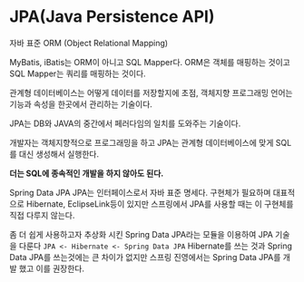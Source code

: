 # JPA(Java Persistence API)
자바 표준 ORM (Object Relational Mapping) 

MyBatis, iBatis는 ORM이 아니고 SQL Mapper다. ORM은 객체를 매핑하는 것이고 SQL Mapper는 쿼리를 매핑하는 것이다.

관계형 데이터베이스는 어떻게 데이터를 저장할지에 초점, 객체지향 프로그래밍 언어는 기능과 속성을 한곳에서
관리하는 기술이다.

JPA는 DB와 JAVA의 중간에서 페러다임의 일치를 도와주는 기술이다.

개발자는 객체지향적으로 프로그래밍을 하고 JPA는 관계형 데이터베이스에 맞게 SQL를 대신 생성해서 실행한다.

**더는 SQL에 종속적인 개발을 하지 않아도 된다.**

Spring Data JPA
JPA는 인터페이스로서 자바 표준 명세다. 구현체가 필요하며 대표적으로 Hibernate, EclipseLink등이 있지만
스프링에서 JPA를 사용할 때는 이 구현체를 직접 다루지 않는다.

좀 더 쉽게 사용하고자 추상화 시킨 Spring Data JPA라는 모듈을 이용하여 JPA 기술을 다룬다
`JPA <- Hibernate <- Spring Data JPA`
Hibernate를 쓰는 것과 Spring Data JPA를 쓰는것에는 큰 차이가 없지만 스프링 진영에서는 Spring Data JPA를
개발 했고 이를 권장한다.